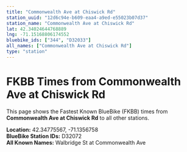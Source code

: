 ```yaml
---
title: "Commonwealth Ave at Chiswick Rd"
station_uuid: "12d6c94e-b609-eaa4-a9ed-e55023b07d37"
station_name: "Commonwealth Ave at Chiswick Rd"
lat: 42.34024644768889
lng: -71.15168806174552
bluebike_ids: ["344", "D32033"]
all_names: ["Commonwealth Ave at Chiswick Rd"]
type: "station"
---
```


# FKBB Times from Commonwealth Ave at Chiswick Rd

This page shows the Fastest Known BlueBike (FKBB) times from **Commonwealth Ave at Chiswick Rd** to all other stations.

**Location:** 42.34775567, -71.1356758  
**BlueBike Station IDs:** D32072  
**All Known Names:** Walbridge St at Commonwealth Ave

